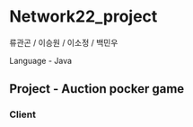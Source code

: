 # Network22_project

류관곤 / 이승원 / 이소정 / 백민우

Language - Java

## Project - Auction pocker game
### Client
